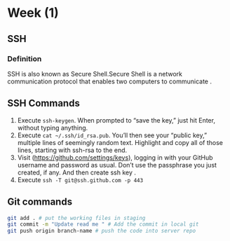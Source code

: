 # Week (1)

## SSH
### Definition
SSH is also known as Secure Shell.Secure Shell is a network communication protocol that enables two computers to communicate .

## SSH Commands
1. Execute `ssh-keygen`. When prompted to “save the key,” just hit Enter, without typing anything.
2. Execute `cat ~/.ssh/id_rsa.pub`. You’ll then see your “public key,” multiple lines of seemingly random text. Highlight and copy all of those lines, starting with ssh-rsa to the end.
3. Visit (https://github.com/settings/keys), logging in with your GitHub username and password as usual. Don’t use the passphrase you just created, if any. And then create ssh key .
4. Execute `ssh -T git@ssh.github.com -p 443`

## Git commands 
```sh
git add . # put the working files in staging
git commit -m "Update read me " # Add the commit in local git 
git push origin branch-name # push the code into server repo
```